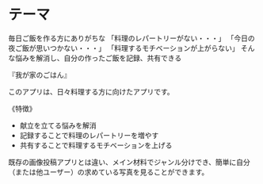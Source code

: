 # テーマ
毎日ご飯を作る方にありがちな
「料理のレパートリーがない・・・」
「今日の夜ご飯が思いつかない・・・」
「料理するモチベーションが上がらない」
そんな悩みを解消し、自分の作ったご飯を記録、共有できる

『我が家のごはん』

このアプリは、日々料理する方に向けたアプリです。

《特徴》
- 献立を立てる悩みを解消
- 記録することで料理のレパートリーを増やす
- 共有することで料理するモチベーションを上げる


既存の画像投稿アプリとは違い、メイン材料でジャンル分けでき、簡単に自分（または他ユーザー）の求めている写真を見ることができます。

